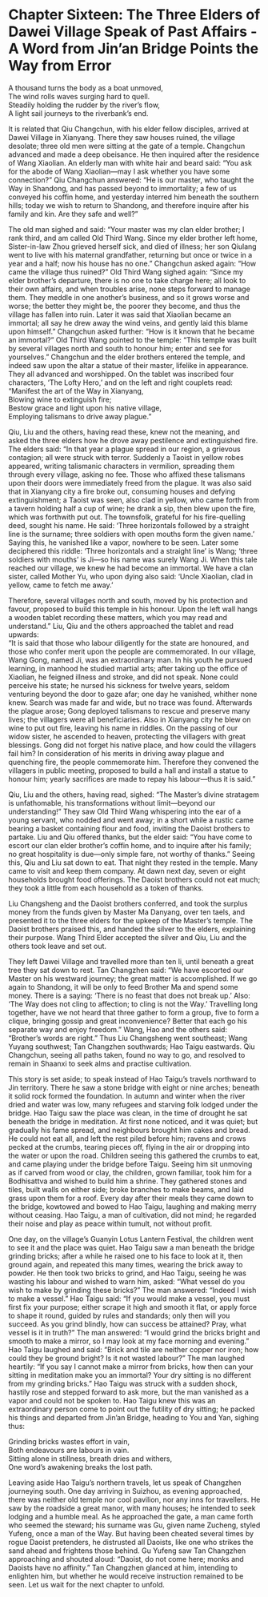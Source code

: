 # Chapter Sixteen: The Three Elders of Dawei Village Speak of Past Affairs - A Word from Jin’an Bridge Points the Way from Error

A thousand turns the body as a boat unmoved,  
The wind rolls waves surging hard to quell.  
Steadily holding the rudder by the river’s flow,  
A light sail journeys to the riverbank’s end.

It is related that Qiu Changchun, with his elder fellow disciples, arrived at Dawei Village in Xianyang. There they saw houses ruined, the village desolate; three old men were sitting at the gate of a temple. Changchun advanced and made a deep obeisance. He then inquired after the residence of Wang Xiaolian. An elderly man with white hair and beard said: “You ask for the abode of Wang Xiaolian—may I ask whether you have some connection?” Qiu Changchun answered: “He is our master, who taught the Way in Shandong, and has passed beyond to immortality; a few of us conveyed his coffin home, and yesterday interred him beneath the southern hills; today we wish to return to Shandong, and therefore inquire after his family and kin. Are they safe and well?”

The old man sighed and said: “Your master was my clan elder brother; I rank third, and am called Old Third Wang. Since my elder brother left home, Sister-in-law Zhou grieved herself sick, and died of illness; her son Qiulang went to live with his maternal grandfather, returning but once or twice in a year and a half; now his house has no one.” Changchun asked again: “How came the village thus ruined?” Old Third Wang sighed again: “Since my elder brother’s departure, there is no one to take charge here; all look to their own affairs, and when troubles arise, none steps forward to manage them. They meddle in one another’s business, and so it grows worse and worse; the better they might be, the poorer they become, and thus the village has fallen into ruin. Later it was said that Xiaolian became an immortal; all say he drew away the wind veins, and gently laid this blame upon himself.” Changchun asked further: “How is it known that he became an immortal?” Old Third Wang pointed to the temple: “This temple was built by several villages north and south to honour him; enter and see for yourselves.” Changchun and the elder brothers entered the temple, and indeed saw upon the altar a statue of their master, lifelike in appearance. They all advanced and worshipped. On the tablet was inscribed four characters, ‘The Lofty Hero,’ and on the left and right couplets read:  
“Manifest the art of the Way in Xianyang,  
Blowing wine to extinguish fire;  
Bestow grace and light upon his native village,  
Employing talismans to drive away plague.”

Qiu, Liu and the others, having read these, knew not the meaning, and asked the three elders how he drove away pestilence and extinguished fire. The elders said: “In that year a plague spread in our region, a grievous contagion; all were struck with terror. Suddenly a Taoist in yellow robes appeared, writing talismanic characters in vermilion, spreading them through every village, asking no fee. Those who affixed these talismans upon their doors were immediately freed from the plague. It was also said that in Xianyang city a fire broke out, consuming houses and defying extinguishment; a Taoist was seen, also clad in yellow, who came forth from a tavern holding half a cup of wine; he drank a sip, then blew upon the fire, which was forthwith put out. The townsfolk, grateful for his fire-quelling deed, sought his name. He said: ‘Three horizontals followed by a straight line is the surname; three soldiers with open mouths form the given name.’ Saying this, he vanished like a vapor, nowhere to be seen. Later some deciphered this riddle: ‘Three horizontals and a straight line’ is Wang; ‘three soldiers with mouths’ is Ji—so his name was surely Wang Ji. When this tale reached our village, we knew he had become an immortal. We have a clan sister, called Mother Yu, who upon dying also said: ‘Uncle Xiaolian, clad in yellow, came to fetch me away.’

Therefore, several villages north and south, moved by his protection and favour, proposed to build this temple in his honour. Upon the left wall hangs a wooden tablet recording these matters, which you may read and understand.” Liu, Qiu and the others approached the tablet and read upwards:  
“It is said that those who labour diligently for the state are honoured, and those who confer merit upon the people are commemorated. In our village, Wang Gong, named Ji, was an extraordinary man. In his youth he pursued learning, in manhood he studied martial arts; after taking up the office of Xiaolian, he feigned illness and stroke, and did not speak. None could perceive his state; he nursed his sickness for twelve years, seldom venturing beyond the door to gaze afar; one day he vanished, whither none knew. Search was made far and wide, but no trace was found. Afterwards the plague arose; Gong deployed talismans to rescue and preserve many lives; the villagers were all beneficiaries. Also in Xianyang city he blew on wine to put out fire, leaving his name in riddles. On the passing of our widow sister, he ascended to heaven, protecting the villagers with great blessings. Gong did not forget his native place, and how could the villagers fail him? In consideration of his merits in driving away plague and quenching fire, the people commemorate him. Therefore they convened the villagers in public meeting, proposed to build a hall and install a statue to honour him; yearly sacrifices are made to repay his labour—thus it is said.”

Qiu, Liu and the others, having read, sighed: “The Master’s divine stratagem is unfathomable, his transformations without limit—beyond our understanding!” They saw Old Third Wang whispering into the ear of a young servant, who nodded and went away; in a short while a rustic came bearing a basket containing flour and food, inviting the Daoist brothers to partake. Liu and Qiu offered thanks, but the elder said: “You have come to escort our clan elder brother’s coffin home, and to inquire after his family; no great hospitality is due—only simple fare, not worthy of thanks.” Seeing this, Qiu and Liu sat down to eat. That night they rested in the temple. Many came to visit and keep them company. At dawn next day, seven or eight households brought food offerings. The Daoist brothers could not eat much; they took a little from each household as a token of thanks.

Liu Changsheng and the Daoist brothers conferred, and took the surplus money from the funds given by Master Ma Danyang, over ten taels, and presented it to the three elders for the upkeep of the Master’s temple. The Daoist brothers praised this, and handed the silver to the elders, explaining their purpose. Wang Third Elder accepted the silver and Qiu, Liu and the others took leave and set out.

They left Dawei Village and travelled more than ten li, until beneath a great tree they sat down to rest. Tan Changzhen said: “We have escorted our Master on his westward journey; the great matter is accomplished. If we go again to Shandong, it will be only to feed Brother Ma and spend some money. There is a saying: ‘There is no feast that does not break up.’ Also: ‘The Way does not cling to affection; to cling is not the Way.’ Travelling long together, have we not heard that three gather to form a group, five to form a clique, bringing gossip and great inconvenience? Better that each go his separate way and enjoy freedom.” Wang, Hao and the others said: “Brother’s words are right.” Thus Liu Changsheng went southeast; Wang Yuyang southwest; Tan Changzhen southwards; Hao Taigu eastwards. Qiu Changchun, seeing all paths taken, found no way to go, and resolved to remain in Shaanxi to seek alms and practise cultivation.

This story is set aside; to speak instead of Hao Taigu’s travels northward to Jin territory. There he saw a stone bridge with eight or nine arches; beneath it solid rock formed the foundation. In autumn and winter when the river dried and water was low, many refugees and starving folk lodged under the bridge. Hao Taigu saw the place was clean, in the time of drought he sat beneath the bridge in meditation. At first none noticed, and it was quiet; but gradually his fame spread, and neighbours brought him cakes and bread. He could not eat all, and left the rest piled before him; ravens and crows pecked at the crumbs, tearing pieces off, flying in the air or dropping into the water or upon the road. Children seeing this gathered the crumbs to eat, and came playing under the bridge before Taigu. Seeing him sit unmoving as if carved from wood or clay, the children, grown familiar, took him for a Bodhisattva and wished to build him a shrine. They gathered stones and tiles, built walls on either side; broke branches to make beams, and laid grass upon them for a roof. Every day after their meals they came down to the bridge, kowtowed and bowed to Hao Taigu, laughing and making merry without ceasing. Hao Taigu, a man of cultivation, did not mind; he regarded their noise and play as peace within tumult, not without profit.

One day, on the village’s Guanyin Lotus Lantern Festival, the children went to see it and the place was quiet. Hao Taigu saw a man beneath the bridge grinding bricks; after a while he raised one to his face to look at it, then ground again, and repeated this many times, wearing the brick away to powder. He then took two bricks to grind, and Hao Taigu, seeing he was wasting his labour and wished to warn him, asked: “What vessel do you wish to make by grinding these bricks?” The man answered: “Indeed I wish to make a vessel.” Hao Taigu said: “If you would make a vessel, you must first fix your purpose; either scrape it high and smooth it flat, or apply force to shape it round, guided by rules and standards; only then will you succeed. As you grind blindly, how can success be attained? Pray, what vessel is it in truth?” The man answered: “I would grind the bricks bright and smooth to make a mirror, so I may look at my face morning and evening.” Hao Taigu laughed and said: “Brick and tile are neither copper nor iron; how could they be ground bright? Is it not wasted labour?” The man laughed heartily: “If you say I cannot make a mirror from bricks, how then can your sitting in meditation make you an immortal? Your dry sitting is no different from my grinding bricks.” Hao Taigu was struck with a sudden shock, hastily rose and stepped forward to ask more, but the man vanished as a vapor and could not be spoken to. Hao Taigu knew this was an extraordinary person come to point out the futility of dry sitting; he packed his things and departed from Jin’an Bridge, heading to You and Yan, sighing thus:  

Grinding bricks wastes effort in vain,  
Both endeavours are labours in vain.  
Sitting alone in stillness, breath dries and withers,  
One word’s awakening breaks the lost path.

Leaving aside Hao Taigu’s northern travels, let us speak of Changzhen journeying south. One day arriving in Suizhou, as evening approached, there was neither old temple nor cool pavilion, nor any inns for travellers. He saw by the roadside a great manor, with many houses; he intended to seek lodging and a humble meal. As he approached the gate, a man came forth who seemed the steward; his surname was Gu, given name Zucheng, styled Yufeng, once a man of the Way. But having been cheated several times by rogue Daoist pretenders, he distrusted all Daoists, like one who strikes the sand ahead and frightens those behind. Gu Yufeng saw Tan Changzhen approaching and shouted aloud: “Daoist, do not come here; monks and Daoists have no affinity.” Tan Changzhen glanced at him, intending to enlighten him, but whether he would receive instruction remained to be seen. Let us wait for the next chapter to unfold.
